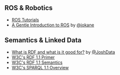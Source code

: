 ROS & Robotics
--------------

* [ROS Tutorials](http://wiki.ros.org/ROS/Tutorials)
* [A Gentle Introduction to ROS](https://cse.sc.edu/~jokane/agitr/)
  by [@jokane](https://github.com/jokane)

Semantics & Linked Data
-----------------------

* [What is RDF and what is it good for?](https://github.com/JoshData/rdfabout/blob/gh-pages/intro-to-rdf.md)
  by [@JoshData](https://github.com/JoshData)
* [W3C's RDF 1.1 Primer](http://www.w3.org/TR/rdf11-primer/)
* [W3C's RDF 1.1 Semantics](http://www.w3.org/TR/rdf11-mt/)
* [W3C's SPARQL 1.1 Overview](http://www.w3.org/TR/sparql11-overview/)
